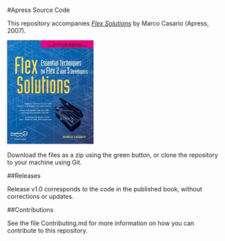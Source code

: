 #Apress Source Code

This repository accompanies [*Flex Solutions*](http://www.apress.com/9781590598764) by Marco Casario (Apress, 2007).

![Cover image](9781590598764.jpg)

Download the files as a zip using the green button, or clone the repository to your machine using Git.

##Releases

Release v1.0 corresponds to the code in the published book, without corrections or updates.

##Contributions

See the file Contributing.md for more information on how you can contribute to this repository.

